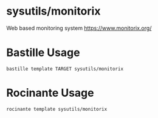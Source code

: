 # sysutils/monitorix
Web based monitoring system
https://www.monitorix.org/

# Bastille Usage
```shell
bastille template TARGET sysutils/monitorix
```

# Rocinante Usage
```shell
rocinante template sysutils/monitorix
```
